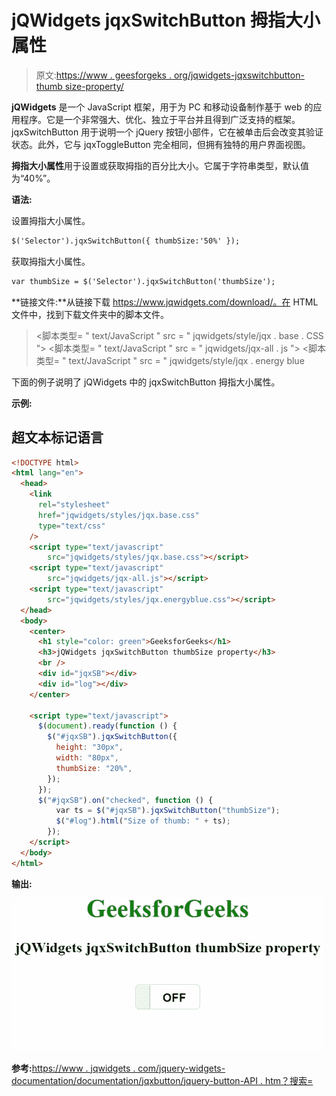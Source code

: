 # jQWidgets jqxSwitchButton 拇指大小属性

> 原文:[https://www . geesforgeks . org/jqwidgets-jqxswitchbutton-thumb size-property/](https://www.geeksforgeeks.org/jqwidgets-jqxswitchbutton-thumbsize-property/)

**jQWidgets** 是一个 JavaScript 框架，用于为 PC 和移动设备制作基于 web 的应用程序。它是一个非常强大、优化、独立于平台并且得到广泛支持的框架。jqxSwitchButton 用于说明一个 jQuery 按钮小部件，它在被单击后会改变其验证状态。此外，它与 jqxToggleButton 完全相同，但拥有独特的用户界面视图。

**拇指大小属性**用于设置或获取拇指的百分比大小。它属于字符串类型，默认值为“40%”。

**语法:**

设置拇指大小属性。

```html
$('Selector').jqxSwitchButton({ thumbSize:'50%' });  
```

获取拇指大小属性。

```html
var thumbSize = $('Selector').jqxSwitchButton('thumbSize');
```

**链接文件:**从链接下载 https://www.jqwidgets.com/download/。在 HTML 文件中，找到下载文件夹中的脚本文件。

> <link rel="”stylesheet”" href="”jqwidgets/styles/jqx.base.css”" type="”text/css”">
> <脚本类型= " text/JavaScript " src = " jqwidgets/style/jqx . base . CSS "></脚本>
> <脚本类型= " text/JavaScript " src = " jqwidgets/jqx-all . js "></脚本>
> <脚本类型= " text/JavaScript " src = " jqwidgets/style/jqx . energy blue

下面的例子说明了 jQWidgets 中的 jqxSwitchButton 拇指大小属性。

**示例:**

## 超文本标记语言

```html
<!DOCTYPE html>
<html lang="en">
  <head>
    <link
      rel="stylesheet"
      href="jqwidgets/styles/jqx.base.css"
      type="text/css"
    />
    <script type="text/javascript" 
        src="jqwidgets/styles/jqx.base.css"></script>
    <script type="text/javascript" 
        src="jqwidgets/jqx-all.js"></script>
    <script type="text/javascript" 
        src="jqwidgets/styles/jqx.energyblue.css"></script>
  </head>
  <body>
    <center>
      <h1 style="color: green">GeeksforGeeks</h1>
      <h3>jQWidgets jqxSwitchButton thumbSize property</h3>
      <br />
      <div id="jqxSB"></div>
      <div id="log"></div>
    </center>

    <script type="text/javascript">
      $(document).ready(function () {
        $("#jqxSB").jqxSwitchButton({
          height: "30px",
          width: "80px",
          thumbSize: "20%",
        });
      });
      $("#jqxSB").on("checked", function () {
          var ts = $("#jqxSB").jqxSwitchButton("thumbSize");
          $("#log").html("Size of thumb: " + ts);
        });
    </script>
  </body>
</html>
```

**输出:**

![](img/338758c929e9d0f026067ba995241e14.png)

**参考:**[https://www . jqwidgets . com/jquery-widgets-documentation/documentation/jqxbutton/jquery-button-API . htm？搜索=](https://www.jqwidgets.com/jquery-widgets-documentation/documentation/jqxbutton/jquery-button-api.htm?search=)